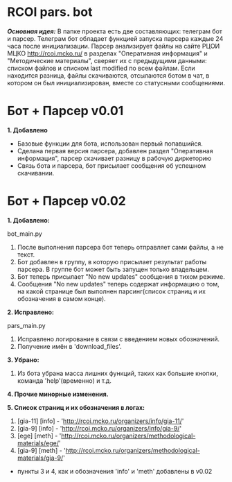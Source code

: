 # RCOI pars. bot

**_Основная идея:_**
В папке проекта есть две составляющих: телеграм бот и парсер. 
Телеграм бот обладает функцией запуска парсера каждые 24 часа после инициализации. 
Парсер анализирует файлы на сайте РЦОИ МЦКО http://rcoi.mcko.ru/ в разделах "Оперативная информация" и "Методические материалы",
сверяет их с предыдущими данными: списком файлов и списком last modified по всем файлам. Если находится разница, файлы скачиваются, 
отсылаются ботом в чат, в котором он был инициализирован, вместе со статусными сообщениями.

# **Бот + Парсер v0.01**

**1. Добавлено**

- Базовые функции для бота, использован первый попавшийся.
- Сделана первая версия парсера, добавлен раздел "Оперативная информация", парсер скачивает разницу в рабочую диркеторию
- Связь бота и парсера, бот присылает сообщения об успешном скачивании.

# **Бот + Парсер v0.02**

**1. Добавлено:**

bot_main.py
1) После выполнения парсера бот теперь отправляет сами файлы, а не текст.
2) Бот добавлен в группу, в которую присылает результат работы парсера. В группе бот может быть запущен только владельцем.
3) Бот теперь присылает "No new updates" сообщения в тихом режиме.
4) Сообщения "No new updates" теперь содержат информацию о том, на какой странице был выполнен парсинг(список страниц и их обозначения в самом конце).

**2. Исправлено:**

pars_main.py
1) Исправлено логирование в связи с введением новых обозначений.
2) Получение имён в 'download_files'.

**3. Убрано:**
1) Из бота убрана масса лишних функций, таких как большие кнопки, команда 'help'(временно) и т.д.

**4. Прочие минорные изменения.**

**5. Список страниц и их обозначения в логах:**
1) [gia-11] [info] - 'http://rcoi.mcko.ru/organizers/info/gia-11/'
2) [gia-9] [info]  - 'http://rcoi.mcko.ru/organizers/info/gia-9/'
3) [ege] [meth]    - 'http://rcoi.mcko.ru/organizers/methodological-materials/ege/'
4) [gia-9] [meth]  - 'http://rcoi.mcko.ru/organizers/methodological-materials/gia-9/'

* пункты 3 и 4, как и обозначения 'info' и 'meth' добавлены в v0.02